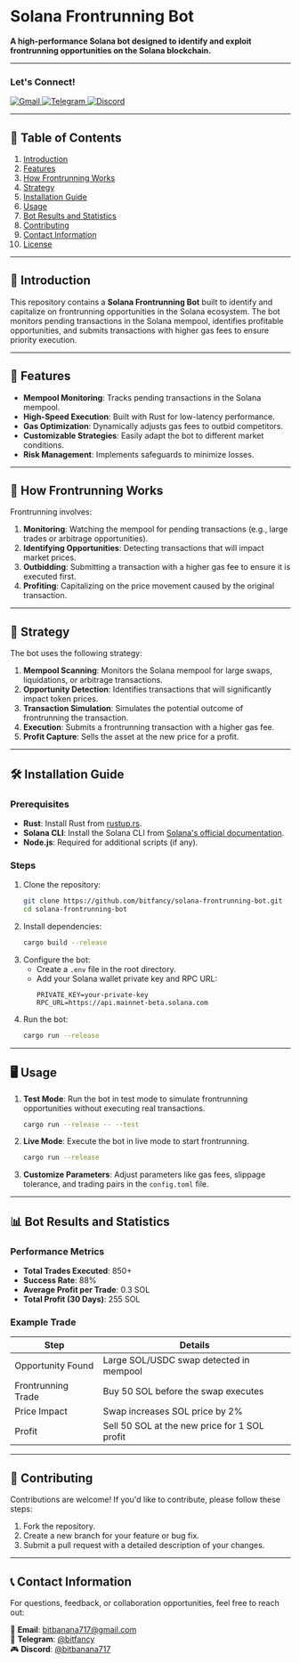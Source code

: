 # Solana Frontrunning Bot

**A high-performance Solana bot designed to identify and exploit frontrunning opportunities on the Solana blockchain.**

---

### Let's Connect!
<a href="mailto:bitbanana717@gmail.com" target="_blank">
  <img src="https://img.shields.io/badge/Gmail-D14836?style=for-the-badge&logo=gmail&logoColor=white" alt="Gmail">
</a>
<a href="https://t.me/bitfancy" target="_blank">
  <img src="https://img.shields.io/badge/Telegram-2CA5E0?style=for-the-badge&logo=telegram&logoColor=white" alt="Telegram">
</a>
<a href="https://discord.com/users/bitbanana717" target="_blank">
  <img src="https://img.shields.io/badge/Discord-5865F2?style=for-the-badge&logo=discord&logoColor=white" alt="Discord">
</a>

---

## 📜 Table of Contents
1. [Introduction](#-introduction)
2. [Features](#-features)
3. [How Frontrunning Works](#-how-frontrunning-works)
4. [Strategy](#-strategy)
5. [Installation Guide](#-installation-guide)
6. [Usage](#-usage)
7. [Bot Results and Statistics](#-bot-results-and-statistics)
8. [Contributing](#-contributing)
9. [Contact Information](#-contact-information)
10. [License](#-license)

---

## 🌟 Introduction
This repository contains a **Solana Frontrunning Bot** built to identify and capitalize on frontrunning opportunities in the Solana ecosystem. The bot monitors pending transactions in the Solana mempool, identifies profitable opportunities, and submits transactions with higher gas fees to ensure priority execution.

---

## 🚀 Features
- **Mempool Monitoring**: Tracks pending transactions in the Solana mempool.
- **High-Speed Execution**: Built with Rust for low-latency performance.
- **Gas Optimization**: Dynamically adjusts gas fees to outbid competitors.
- **Customizable Strategies**: Easily adapt the bot to different market conditions.
- **Risk Management**: Implements safeguards to minimize losses.

---

## 🎯 How Frontrunning Works
Frontrunning involves:
1. **Monitoring**: Watching the mempool for pending transactions (e.g., large trades or arbitrage opportunities).
2. **Identifying Opportunities**: Detecting transactions that will impact market prices.
3. **Outbidding**: Submitting a transaction with a higher gas fee to ensure it is executed first.
4. **Profiting**: Capitalizing on the price movement caused by the original transaction.

---

## 🧠 Strategy
The bot uses the following strategy:
1. **Mempool Scanning**: Monitors the Solana mempool for large swaps, liquidations, or arbitrage transactions.
2. **Opportunity Detection**: Identifies transactions that will significantly impact token prices.
3. **Transaction Simulation**: Simulates the potential outcome of frontrunning the transaction.
4. **Execution**: Submits a frontrunning transaction with a higher gas fee.
5. **Profit Capture**: Sells the asset at the new price for a profit.

---

## 🛠 Installation Guide
### Prerequisites
- **Rust**: Install Rust from [rustup.rs](https://rustup.rs/).
- **Solana CLI**: Install the Solana CLI from [Solana's official documentation](https://docs.solana.com/cli/install-solana-cli-tools).
- **Node.js**: Required for additional scripts (if any).

### Steps
1. Clone the repository:
   ```bash
   git clone https://github.com/bitfancy/solana-frontrunning-bot.git
   cd solana-frontrunning-bot
   ```
2. Install dependencies:
   ```bash
   cargo build --release
   ```
3. Configure the bot:
   - Create a `.env` file in the root directory.
   - Add your Solana wallet private key and RPC URL:
     ```
     PRIVATE_KEY=your-private-key
     RPC_URL=https://api.mainnet-beta.solana.com
     ```
4. Run the bot:
   ```bash
   cargo run --release
   ```

---

## 🖥 Usage
1. **Test Mode**: Run the bot in test mode to simulate frontrunning opportunities without executing real transactions.
   ```bash
   cargo run --release -- --test
   ```
2. **Live Mode**: Execute the bot in live mode to start frontrunning.
   ```bash
   cargo run --release
   ```
3. **Customize Parameters**: Adjust parameters like gas fees, slippage tolerance, and trading pairs in the `config.toml` file.

---

## 📊 Bot Results and Statistics
### Performance Metrics
- **Total Trades Executed**: 850+
- **Success Rate**: 88%
- **Average Profit per Trade**: 0.3 SOL
- **Total Profit (30 Days)**: 255 SOL

### Example Trade
| Step               | Details                                  |
|--------------------|------------------------------------------|
| Opportunity Found  | Large SOL/USDC swap detected in mempool  |
| Frontrunning Trade | Buy 50 SOL before the swap executes      |
| Price Impact       | Swap increases SOL price by 2%          |
| Profit             | Sell 50 SOL at the new price for 1 SOL profit |

---

## 🤝 Contributing
Contributions are welcome! If you'd like to contribute, please follow these steps:
1. Fork the repository.
2. Create a new branch for your feature or bug fix.
3. Submit a pull request with a detailed description of your changes.

---

## 📞 Contact Information
For questions, feedback, or collaboration opportunities, feel free to reach out:

<div align="left">

📧 **Email**: [bitbanana717@gmail.com](mailto:bitbanana717@gmail.com)  
📱 **Telegram**: [@bitfancy](https://t.me/bitfancy)  
🎮 **Discord**: [@bitbanana717](https://discord.com/users/bitbanana717)  

</div>
